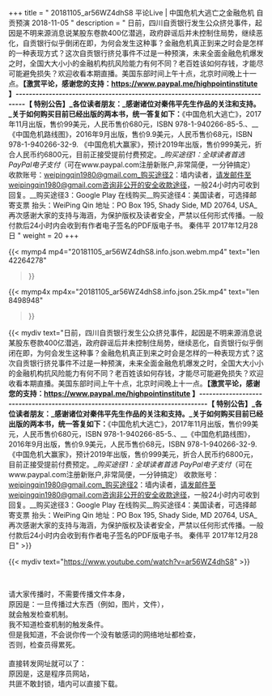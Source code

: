 +++
title = " 20181105_ar56WZ4dhS8 平论Live |  中国危机大逃亡之金融危机 自贡预演 2018-11-05 "
description = " 日前，四川自贡银行发生公众挤兑事件，起因是不明来源消息说某股东卷款400亿潜逃，政府辟谣后并未控制住局势，继续恶化，自贡银行似乎倒闭在即，为何会发生这种事？金融危机真正到来之时会是怎样的一种表现方式？这次自贡银行挤兑事件不过是一种预演，未来全面金融危机爆发之时，全国大大小小的金融机构抗风险能力有何不同？老百姓该如何存钱，才能尽可能避免损失？欢迎收看本期直播。美国东部时间上午十点，北京时间晚上十一点。__【激赏平论，感谢您的支持：https://www.paypal.me/highpointinstitute 】_-------------------------------------------------------------------------------_【 特别公告】_各位读者朋友：_感谢诸位对秦伟平先生作品的关注和支持。_关于如何购买目前已经出版的两本书，统一答复如下：__《中国危机大逃亡》，2017年11月出版，售价99美元，人民币售价680元，ISBN 978-1-940266-85-5.、__《中国危机路线图》，2016年9月出版，售价9.9美元，人民币售价68元，ISBN 978-1-940266-32-9.     《中国危机大赢家》，预计2019年出版，售价999美元，折合人民币约6800元，目前正接受提前付费预定。__购买途径1：全球读者首选 PayPal电子支付_（可在www.paypal.com注册新账户,非常简便，一分钟搞定）     收款账号：weipingqin1980@gmail.com_购买途径2：墙内读者，请发邮件至weipingqin1980@gmail.com咨询非公开的安全收款途径，一般24小时内可收到回复。__购买途径3：Google Play 在线购买__购买途径4：美国读者，可选择邮寄支票     抬头：WeiPing Qin     地址：PO Box 195, Shady Side, MD 20764, USA_再次感谢大家的支持与海涵，为保护版权及读者安全，严禁以任何形式传播。一般付款后24小时内会收到有作者电子签名的PDF版电子书。     秦伟平     2017年12月28日 "
weight = 20
+++

{{< mymp4 mp4="20181105_ar56WZ4dhS8.info.json.webm.mp4" 
text="len 42264278"
>}}

{{< mymp4x  mp4x="20181105_ar56WZ4dhS8.info.json.25k.mp4"
text="len 8498948"
>}}


{{< mydiv text="日前，四川自贡银行发生公众挤兑事件，起因是不明来源消息说某股东卷款400亿潜逃，政府辟谣后并未控制住局势，继续恶化，自贡银行似乎倒闭在即，为何会发生这种事？金融危机真正到来之时会是怎样的一种表现方式？这次自贡银行挤兑事件不过是一种预演，未来全面金融危机爆发之时，全国大大小小的金融机构抗风险能力有何不同？老百姓该如何存钱，才能尽可能避免损失？欢迎收看本期直播。美国东部时间上午十点，北京时间晚上十一点。__【激赏平论，感谢您的支持：https://www.paypal.me/highpointinstitute 】_-------------------------------------------------------------------------------_【 特别公告】_各位读者朋友：_感谢诸位对秦伟平先生作品的关注和支持。_关于如何购买目前已经出版的两本书，统一答复如下：__《中国危机大逃亡》，2017年11月出版，售价99美元，人民币售价680元，ISBN 978-1-940266-85-5.、__《中国危机路线图》，2016年9月出版，售价9.9美元，人民币售价68元，ISBN 978-1-940266-32-9.     《中国危机大赢家》，预计2019年出版，售价999美元，折合人民币约6800元，目前正接受提前付费预定。__购买途径1：全球读者首选 PayPal电子支付_（可在www.paypal.com注册新账户,非常简便，一分钟搞定）     收款账号：weipingqin1980@gmail.com_购买途径2：墙内读者，请发邮件至weipingqin1980@gmail.com咨询非公开的安全收款途径，一般24小时内可收到回复。__购买途径3：Google Play 在线购买__购买途径4：美国读者，可选择邮寄支票     抬头：WeiPing Qin     地址：PO Box 195, Shady Side, MD 20764, USA_再次感谢大家的支持与海涵，为保护版权及读者安全，严禁以任何形式传播。一般付款后24小时内会收到有作者电子签名的PDF版电子书。     秦伟平     2017年12月28日" >}}
<br>

{{< mydiv text="https://www.youtube.com/watch?v=ar56WZ4dhS8" >}}


<br>

请大家传播时，不需要传播文件本身，<br>
原因是：一旦传播过大东西（例如，图片，文件），<br>
就会触发检查机制。<br>
我不知道检查机制的触发条件。<br>
但是我知道，不会说你传一个没有敏感词的网络地址都检查，<br>
否则，检查员得累死。<br><br>
直接转发网址就可以了：<br>
原因是，这是程序员网站，<br>
共匪不敢封锁，墙内可以直接下载。


